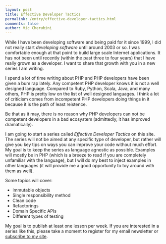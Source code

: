 ```yaml
---
layout: post
title: Effective Developer Tactics
permalink: /entry/effective-developer-tactics.html
comments: false
author: Vic Cherubini
---
```


While I have been developing software and being paid for it since 1999, I did not really start *developing software* until around 2003 or so. I was comfortable enough at that point to build large scale Internet applications.
It has not been until recently (within the past three to four years) that I have really grown as a developer. I want to share that growth with you in a new series I am writing.

I spend a lot of time writing about PHP and PHP developers have been given a bum rap lately. Any competent PHP developer knows it is not a well designed language. Compared to Ruby, Python, Scala, Java, and many others,
PHP is pretty low on the list of well designed languages. I think a lot of criticism comes from incompetent PHP developers doing things in it because it is the path of least reistence.

Be that as it may, there is no reason why PHP developers can not be competent developers in a bad ecosystem (admittedly, it has improved dramatically).

I am going to start a series called *Effective Developer Tactics* on this site. The series will not be aimed at any specific type of developer, but rather will give you key tips on ways you can improve your code without much effort.
My goal is to keep the series as language agnostic as possible. Examples will mostly be in PHP (which is a breeze to read if you are completely unfamiliar with the language), but I will do my best to inject examples in other languages
(it will provide me a good opportunity to toy around with them as well).

Some topics will cover:

* Immutable objects
* Single responsibility method
* Clean code
* Refactorings
* Domain Specific APIs
* Different types of testing

My goal is to publish at least one lesson per week. If you are interested in a series like this, please take a moment to register for my email newsletter or [subscribe to my site](/feed.xml).
